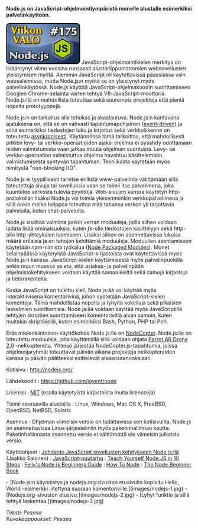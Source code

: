 <!--
Title: 4x19 Node.js - Viikon VALO #175
Date: 2014/05/04
Pageimage: valo175-nodejs.png
Tags: Linux,Windows,Mac OS X,FreeBSD,OpenBSD,NetBSD,Solaris,WebOS,Ohjelmointi,JavaScript,Palvelin
-->

**Node.js on JavaScript-ohjelmointiympäristö monelle alustalle
esimerkiksi palvelinkäyttöön.**

![](images/valo175-nodejs.png "fig:valo175-nodejs.png")
JavaScript-ohjelmointikielen merkitys on lisääntynyt viime vuosina
runsaasti alustariippumattomien websovellusten yleistymisen myötä.
Aiemmin JavaScript oli käytettävissä pääasiassa vain webselaimissa,
mutta Node.js:n myötä se on yleistynyt myös palvelinkäytössä. Node.js
käyttää JavaScript-ohjelmakoodin suorittamiseen Googlen Chrome-selainta
varten tehtyä V8-JavaScript-moottoria. Node.js:llä on mahdollista
toteuttaa sekä suurempia projekteja että pieniä nopeita prototyyppejä.

Node.js:n on tarkoitus olla tehokas ja skaalautuva. Node.js:n kantavana
ajatuksena on, että se on vahvasti tapahtumapohjainen
([event-driven](http://en.wikipedia.org/wiki/Event-driven_programming))
ja siinä esimerkiksi tiedostojen luku ja kirjoitus sekä verkkoliikenne
on toteutettu
[asynkronisesti](http://en.wikipedia.org/wiki/Asynchronous_I/O).
Käytännössä tämä tarkoittaa, että mahdollisesti pitkien levy- tai
verkko-operaatioiden ajaksi ohjelma ei pysähdy odottamaan niiden
valmistumista vaan jatkaa muuta ohjelman suoritusta. Levy- tai
verkko-operaation valmistuttua ohjelma havahtuu käsittelemään
valmistumisesta syntyvän tapahtuman. Tekniikasta käytetään myös
nimitystä "non-blocking I/O".

Node.js ei tyypillisesti tarvitse erillistä www-palvelinta välittämään
sillä toteutettuja sivuja tai sovelluksia vaan se toimii itse
palvelimena, joka kuuntelee verkosta tulevia pyyntöjä. Web-sivujen
kanssa käytetyn http-protokollan lisäksi Node.js voi toimia
yleisemminkin verkkopalvelimena ja sillä onkin melko helppoa toteuttaa
mitä tahansa verkon yli tarjottavia palveluita, kuten chat-palveluita.

Node.js sisältää valmiina jonkin verran moduuleja, joilla siihen voidaan
ladata lisää ominaisuuksia, kuten *fs*-olio tiedostojen käsittelyyn sekä
*http*-olio http-yhteyksien luomiseen. Lisäksi siihen on asennettavissa
lukuisa määrä erilaisia ja eri tahojen kehittämiä moduuleja. Moduulien
asentamiseen käytetään *npm*-nimistä työkalua ([Node Packaged
Modules](https://www.npmjs.org/)). Monet selainpäässä käytetyistä
JavaScript-kirjastoista ovat käytettävissä myös Node.js:n kanssa.
JavaScript-kielen käyttämisestä myös palvelinpuolella onkin muun muassa
se etu, että asiakas- ja palvelinpään ohjelmistokehitykseen voidaan
käyttää samaa kieltä sekä samoja kirjastoja ja tietorakenteita.

Koska JavaScript on tulkittu kieli, Node.js:ää voi käyttää myös
interaktiivisena komentorivinä, johon syötetään JavaScript-kielen
komentoja. Tämä mahdollistaa nopeita ja lyhyitä kokeiluja sekä pikaisien
laskelmien suorittamisia. Node.js:ää voidaan käyttää myös JavaScriptillä
tehtyjen skriptien suorittamiseen komentoriviltä aivan samoin, kuten
muitakin skriptikieliä, kuten esimerkiksi Bash, Python, PHP tai Perl.

Eräs mielenkiintoinen käyttökohde Node.js:lle on
[NodeCopter](http://nodecopter.com/). Node.js:lle on toteutettu
moduuleja, joita käyttämällä sillä voidaan ohjata [Parrot AR Drone
2.0](http://en.wikipedia.org/wiki/Parrot_AR.Drone#Version_2.0)
-nelikoptereita. Yhteisö järjestää NodeCopter.js-tapahtumia, joissa
ohjelmoijaryhmät toteuttavat päivän aikana projekteja nelikoptereiden
kanssa ja päivän päätteeksi esittelevät aikaansaannoksiaan.

Kotisivu
:   <http://nodejs.org/>

Lähdekoodit
:   <https://github.com/joyent/node>

Lisenssi
:   [MIT](MIT) (osalla käytetyistä kirjastoista muita
    lisenssejä)

Toimii seuraavilla alustoilla
:   Linux, Windows, Mac OS X, FreeBSD, OpenBSD, NetBSD, Solaris

Asennus
:   Ohjelman viimeisin versio on ladattavissa sen kotisivuilta. Node.js
    on asennettavissa Linux-järjestelmiin myös paketinhallinnan kautta.
    Paketinhallinnasta asennettu versio ei välttämättä ole viimeisin
    julkaistu versio.

Käyttöohjeet
:   [Johdanto JavaScript sovellusten kehitykseen
    Node.js:llä](http://blite.iki.fi/artikkelit/javascript-nodejs-johdanto/)
    (Jaakko Salonen)
:   [JavaScript-puutarha](http://bonsaiden.github.io/JavaScript-Garden/fi/)
:   [Teach Yourself Node.JS in 10
    Steps](http://blog.ponyfoo.com/2013/07/12/teach-yourself-nodejs-in-10-steps)
:   [Felix's Node.js Beginners
    Guide](http://nodeguide.com/beginner.html)
:   [How To Node](http://howtonode.org/)
:   [The Node Beginner Book](http://www.nodebeginner.org/)

<div class="psgallery" markdown="1">
-   [Node.js:n käynnistys ja nodejs.org:sivuston etusivulta kopioitu
    Hello, World -esimerkki liitettynä suoraan
    komentoriville.](images/nodejs-1.jpg)
-   [Nodejs.org-sivuston etusivu.](images/nodejs-2.jpg)
-   [Lyhyt funktio ja sillä tehtyä laskentaa.](images/nodejs-3.jpg)
</div>

*Teksti: Pesasa* <br />
*Kuvakaappaukset: Pesasa*

